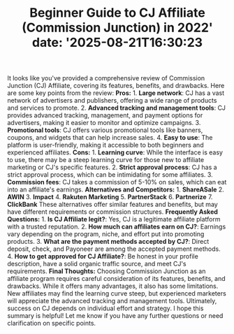 ﻿---
title: "Beginner Guide to CJ Affiliate (Commission Junction) in 2022'
date: '2025-08-21T16:30:23"
category: "Markets"
summary: ""
slug: "beginner guide to cj affiliate commission junction in 2022"
source_urls:
  - "https://techncruncher.blogspot.com/2022/09/cj-affiliate-ultimate-guide-to.html"
seo:
  title: "Beginner Guide to CJ Affiliate (Commission Junction) in 2022 | Hash n Hedge'
  description: '"
  keywords: ["news", "markets", "brief"]
---
It looks like you've provided a comprehensive review of Commission Junction (CJ) Affiliate, covering its features, benefits, and drawbacks. Here are some key points from the review:  **Pros:**  1. **Large network**: CJ has a vast network of advertisers and publishers, offering a wide range of products and services to promote. 2. **Advanced tracking and management tools**: CJ provides advanced tracking, management, and payment options for advertisers, making it easier to monitor and optimize campaigns. 3. **Promotional tools**: CJ offers various promotional tools like banners, coupons, and widgets that can help increase sales. 4. **Easy to use**: The platform is user-friendly, making it accessible to both beginners and experienced affiliates.  **Cons:**  1. **Learning curve**: While the interface is easy to use, there may be a steep learning curve for those new to affiliate marketing or CJ's specific features. 2. **Strict approval process**: CJ has a strict approval process, which can be intimidating for some affiliates. 3. **Commission fees**: CJ takes a commission of 5-10% on sales, which can eat into an affiliate's earnings.  **Alternatives and Competitors:**  1. **ShareASale** 2. **AWIN** 3. **Impact** 4. **Rakuten Marketing** 5. **PartnerStack** 6. **Partnerize** 7. **ClickBank**  These alternatives offer similar features and benefits, but may have different requirements or commission structures.  **Frequently Asked Questions:**  1. **Is CJ Affiliate legit?**: Yes, CJ is a legitimate affiliate platform with a trusted reputation. 2. **How much can affiliates earn on CJ?**: Earnings vary depending on the program, niche, and effort put into promoting products. 3. **What are the payment methods accepted by CJ?**: Direct deposit, check, and Payoneer are among the accepted payment methods. 4. **How to get approved for CJ Affiliate?**: Be honest in your profile description, have a solid organic traffic source, and meet CJ's requirements.  **Final Thoughts:**  Choosing Commission Junction as an affiliate program requires careful consideration of its features, benefits, and drawbacks. While it offers many advantages, it also has some limitations. New affiliates may find the learning curve steep, but experienced marketers will appreciate the advanced tracking and management tools. Ultimately, success on CJ depends on individual effort and strategy.  I hope this summary is helpful! Let me know if you have any further questions or need clarification on specific points. 
